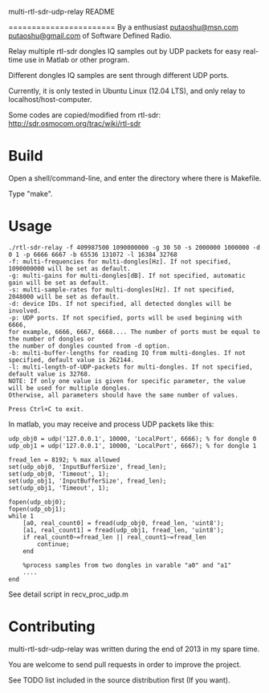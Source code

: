 multi-rtl-sdr-udp-relay README

=======================
By a enthusiast <putaoshu@msn.com> <putaoshu@gmail.com> of Software Defined Radio.

Relay multiple rtl-sdr dongles IQ samples out by UDP packets for easy real-time use in Matlab or other program.

Different dongles IQ samples are sent through different UDP ports.

Currently, it is only tested in Ubuntu Linux (12.04 LTS), and only relay to localhost/host-computer.

Some codes are copied/modified from rtl-sdr: http://sdr.osmocom.org/trac/wiki/rtl-sdr

Build
=======================
Open a shell/command-line, and enter the directory where there is Makefile.

Type "make".


Usage
=======================
	./rtl-sdr-relay -f 409987500 1090000000 -g 30 50 -s 2000000 1000000 -d 0 1 -p 6666 6667 -b 65536 131072 -l 16384 32768
	-f: multi-frequencies for multi-dongles[Hz]. If not specified, 1090000000 will be set as default.
	-g: multi-gains for multi-dongles[dB]. If not specified, automatic gain will be set as default.
	-s: multi-sample-rates for multi-dongles[Hz]. If not specified, 2048000 will be set as default.
	-d: device IDs. If not specified, all detected dongles will be involved.
	-p: UDP ports. If not specified, ports will be used begining with 6666,
	for example, 6666, 6667, 6668.... The number of ports must be equal to the number of dongles or
	the number of dongles counted from -d option.
	-b: multi-buffer-lengths for reading IQ from multi-dongles. If not specified, default value is 262144.
	-l: multi-length-of-UDP-packets for multi-dongles. If not specified, default value is 32768.
	NOTE: If only one value is given for specific parameter, the value will be used for multiple dongles.
	Otherwise, all parameters should have the same number of values.

	Press Ctrl+C to exit.

In matlab, you may receive and process UDP packets like this:

	udp_obj0 = udp('127.0.0.1', 10000, 'LocalPort', 6666); % for dongle 0
	udp_obj1 = udp('127.0.0.1', 10000, 'LocalPort', 6667); % for dongle 1

	fread_len = 8192; % max allowed
	set(udp_obj0, 'InputBufferSize', fread_len);
	set(udp_obj0, 'Timeout', 1);
	set(udp_obj1, 'InputBufferSize', fread_len);
	set(udp_obj1, 'Timeout', 1);

	fopen(udp_obj0);
	fopen(udp_obj1);
	while 1
	    [a0, real_count0] = fread(udp_obj0, fread_len, 'uint8');
	    [a1, real_count1] = fread(udp_obj1, fread_len, 'uint8');
	    if real_count0~=fread_len || real_count1~=fread_len
	        continue;
	    end

	    %process samples from two dongles in varable "a0" and "a1"
	    ....
	end

See detail script in recv_proc_udp.m

Contributing
=======================
multi-rtl-sdr-udp-relay was written during the end of 2013 in my spare time.

You are welcome to send pull requests in order to improve the project.

See TODO list included in the source distribution first (If you want).

